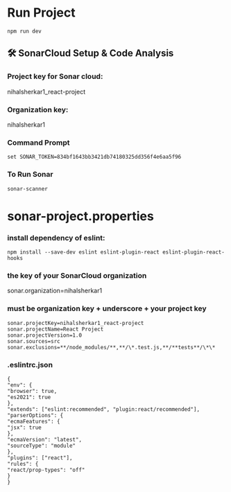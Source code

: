 # Run Project

```
npm run dev
```

## 🛠 SonarCloud Setup & Code Analysis

### Project key for Sonar cloud:

nihalsherkar1_react-project

### Organization key:

nihalsherkar1

### Command Prompt

`set SONAR_TOKEN=834bf1643bb3421db74180325dd356f4e6aa5f96`

### To Run Sonar

`sonar-scanner`

# sonar-project.properties

### install dependency of eslint:

```
npm install --save-dev eslint eslint-plugin-react eslint-plugin-react-hooks
```

### the key of your SonarCloud organization

sonar.organization=nihalsherkar1

### must be organization key + underscore + your project key

```
sonar.projectKey=nihalsherkar1_react-project
sonar.projectName=React Project
sonar.projectVersion=1.0
sonar.sources=src
sonar.exclusions=**/node_modules/**,**/\*.test.js,**/**tests**/\*\*
```

### .eslintrc.json

```
{
"env": {
"browser": true,
"es2021": true
},
"extends": ["eslint:recommended", "plugin:react/recommended"],
"parserOptions": {
"ecmaFeatures": {
"jsx": true
},
"ecmaVersion": "latest",
"sourceType": "module"
},
"plugins": ["react"],
"rules": {
"react/prop-types": "off"
}
}
```
